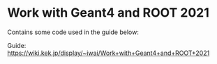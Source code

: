# Work with Geant4 and ROOT 2021

Contains some code used in the guide below:

Guide: <https://wiki.kek.jp/display/~iwai/Work+with+Geant4+and+ROOT+2021>
